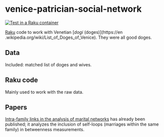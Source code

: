 # venice-patrician-social-network

[![Test in a Raku container](https://github.com/JJ/venice-patrician-social-network/actions/workflows/test.yaml/badge.svg)](https://github.com/JJ/venice-patrician-social-network/actions/workflows/test.yaml)

[Raku](https://raku.org) code to work with Venetian [*dogi* (doges)](https://en
.wikipedia.org/wiki/List_of_Doges_of_Venice). They were all good doges.

## Data

Included: matched list of doges and wives.

## Raku code

Mainly used to work with the raw data.

## Papers

[Intra-family links in the analysis of marital networks](https://link.springer.com/article/10.1007/s42001-023-00245-4) has already been published; it analyzes the inclusion of self-loops (marriages within the same family) in betweenness measurements.
